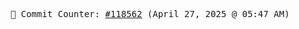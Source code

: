 <p align="center">
    <samp>
        📮 Commit Counter: <a href="https://github.com/Javascript-void0/Javascript-void0/commits/main">#118562</a> (April 27, 2025 @ 05:47 AM)
    </samp>
</p>